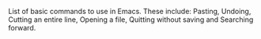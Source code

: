 List of basic commands to use in Emacs.
These include: Pasting, Undoing, Cutting an entire line, Opening a file, Quitting without saving and Searching forward.
